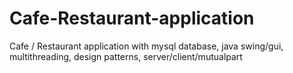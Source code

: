 # Cafe-Restaurant-application
Cafe / Restaurant application with mysql database, java swing/gui, multithreading, design patterns, server/client/mutualpart 
